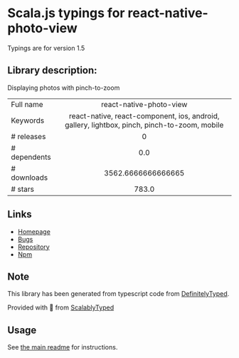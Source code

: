 
# Scala.js typings for react-native-photo-view

Typings are for version 1.5

## Library description:
Displaying photos with pinch-to-zoom

|                    |                 |
| ------------------ | :-------------: |
| Full name          | react-native-photo-view |
| Keywords           | react-native, react-component, ios, android, gallery, lightbox, pinch, pinch-to-zoom, mobile |
| # releases         | 0 |
| # dependents       | 0.0 |
| # downloads        | 3562.6666666666665 |
| # stars            | 783.0 |

## Links
- [Homepage](https://github.com/alwx/react-native-photo-view)
- [Bugs](https://github.com/alwx/react-native-photo-view/issues)
- [Repository](https://github.com/alwx/react-native-photo-view)
- [Npm](https://www.npmjs.com/package/react-native-photo-view)
    


## Note
This library has been generated from typescript code from [DefinitelyTyped](https://definitelytyped.org).

Provided with :purple_heart: from [ScalablyTyped](https://github.com/oyvindberg/ScalablyTyped)

## Usage
See [the main readme](../../readme.md) for instructions.


